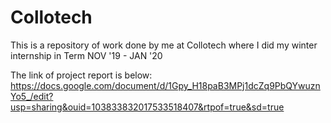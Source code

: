 # Collotech
This is a repository of work done by me at Collotech where I did my winter internship in Term NOV '19 - JAN '20

The link of project report is below:
https://docs.google.com/document/d/1Gpy_H18paB3MPj1dcZq9PbQYwuznYo5_/edit?usp=sharing&ouid=103833832017533518407&rtpof=true&sd=true
